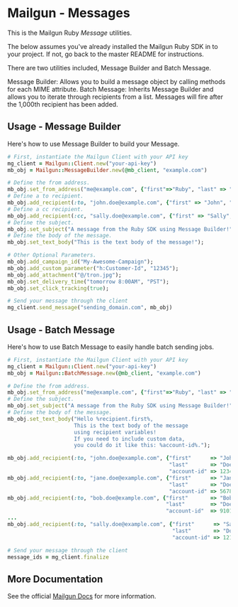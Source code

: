 Mailgun - Messages
====================

This is the Mailgun Ruby *Message* utilities.

The below assumes you've already installed the Mailgun Ruby SDK in to your
project. If not, go back to the master README for instructions.

There are two utilities included, Message Builder and Batch Message.

Message Builder: Allows you to build a message object by calling methods for
each MIME attribute.
Batch Message: Inherits Message Builder and allows you to iterate through
recipients from a list. Messages will fire after the 1,000th recipient has been
added.

Usage - Message Builder
-----------------------
Here's how to use Message Builder to build your Message.

```ruby
# First, instantiate the Mailgun Client with your API key
mg_client = Mailgun::Client.new("your-api-key")
mb_obj = Mailgun::MessageBuilder.new(@mb_client, "example.com")

# Define the from address.
mb_obj.set_from_address("me@example.com", {"first"=>"Ruby", "last" => "SDK"});
# Define a to recipient.
mb_obj.add_recipient(:to, "john.doe@example.com", {"first" => "John", "last" => "Doe"});
# Define a cc recipient.
mb_obj.add_recipient(:cc, "sally.doe@example.com", {"first" => "Sally", "last" => "Doe"});
# Define the subject.
mb_obj.set_subject("A message from the Ruby SDK using Message Builder!");
# Define the body of the message.
mb_obj.set_text_body("This is the text body of the message!");

# Other Optional Parameters.
mb_obj.add_campaign_id("My-Awesome-Campaign");
mb_obj.add_custom_parameter("h:Customer-Id", "12345");
mb_obj.add_attachment("@/tron.jpg");
mb_obj.set_delivery_time("tomorrow 8:00AM", "PST");
mb_obj.set_click_tracking(true);

# Send your message through the client
mg_client.send_message("sending_domain.com", mb_obj)
```

Usage - Batch Message
---------------------
Here's how to use Batch Message to easily handle batch sending jobs.

```ruby
# First, instantiate the Mailgun Client with your API key
mg_client = Mailgun::Client.new("your-api-key")
mb_obj = Mailgun::BatchMessage.new(@mb_client, "example.com")

# Define the from address.
mb_obj.set_from_address("me@example.com", {"first"=>"Ruby", "last" => "SDK"});
# Define the subject.
mb_obj.set_subject("A message from the Ruby SDK using Message Builder!");
# Define the body of the message.
mb_obj.set_text_body("Hello %recipient.first%, 
                     This is the text body of the message 
                     using recipient variables!
                     If you need to include custom data, 
                     you could do it like this: %account-id%.");

mb_obj.add_recipient(:to, "john.doe@example.com", {"first"      => "John", 
                                                   "last"       => "Doe", 
                                                   "account-id" => 1234});
mb_obj.add_recipient(:to, "jane.doe@example.com", {"first"      => "Jane", 
                                                   "last"       => "Doe", 
                                                   "account-id" => 5678});
mb_obj.add_recipient(:to, "bob.doe@example.com", {"first"       => "Bob", 
                                                  "last"        => "Doe", 
                                                  "account-id"  => 91011});
...
mb_obj.add_recipient(:to, "sally.doe@example.com", {"first"      => "Sally", 
                                                    "last"       => "Doe", 
                                                    "account-id" => 121314});

# Send your message through the client
message_ids = mg_client.finalize
```

More Documentation
------------------
See the official [Mailgun Docs](http://documentation.mailgun.com/api-sending.html)
for more information.

